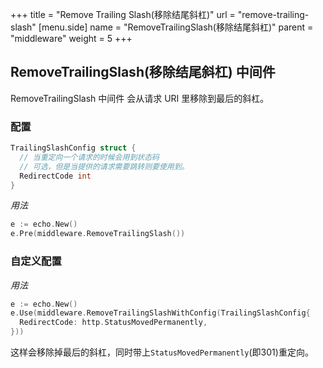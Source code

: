 +++
title = "Remove Trailing Slash(移除结尾斜杠)"
url = "remove-trailing-slash"
[menu.side]
  name = "RemoveTrailingSlash(移除结尾斜杠)"
  parent = "middleware"
  weight = 5
+++

## RemoveTrailingSlash(移除结尾斜杠) 中间件

RemoveTrailingSlash 中间件 会从请求 URI 里移除到最后的斜杠。

### 配置

```go
TrailingSlashConfig struct {
  // 当重定向一个请求的时候会用到状态码
  // 可选，但是当提供的请求需要跳转则要使用到。
  RedirectCode int
}
```

*用法*

```go
e := echo.New()
e.Pre(middleware.RemoveTrailingSlash())
```

### 自定义配置

*用法*

```go
e := echo.New()
e.Use(middleware.RemoveTrailingSlashWithConfig(TrailingSlashConfig{
  RedirectCode: http.StatusMovedPermanently,
}))
```

这样会移除掉最后的斜杠，同时带上`StatusMovedPermanently`(即301)重定向。

